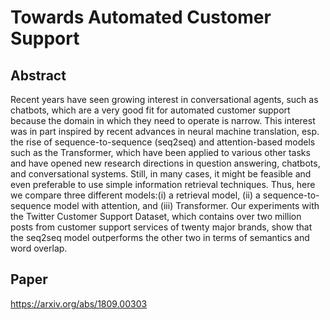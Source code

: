 # Towards Automated Customer Support

## Abstract

Recent years have seen growing interest in conversational agents, such as chatbots, which are a very good fit for automated customer support because the domain in which they need to operate is narrow. This interest was in part inspired by recent advances in neural machine translation, esp. the rise of sequence-to-sequence (seq2seq) and attention-based models such as the Transformer, which have been applied to various other tasks and have opened new research directions in question answering, chatbots, and conversational systems. Still, in many cases, it might be feasible and even preferable to use simple information retrieval techniques. Thus, here we compare three different models:(i) a retrieval model, (ii) a sequence-to-sequence model with attention, and (iii) Transformer. Our experiments with the Twitter Customer Support Dataset, which contains over two million posts from customer support services of twenty major brands, show that the seq2seq model outperforms the other two in terms of semantics and word overlap. 

## Paper
https://arxiv.org/abs/1809.00303
